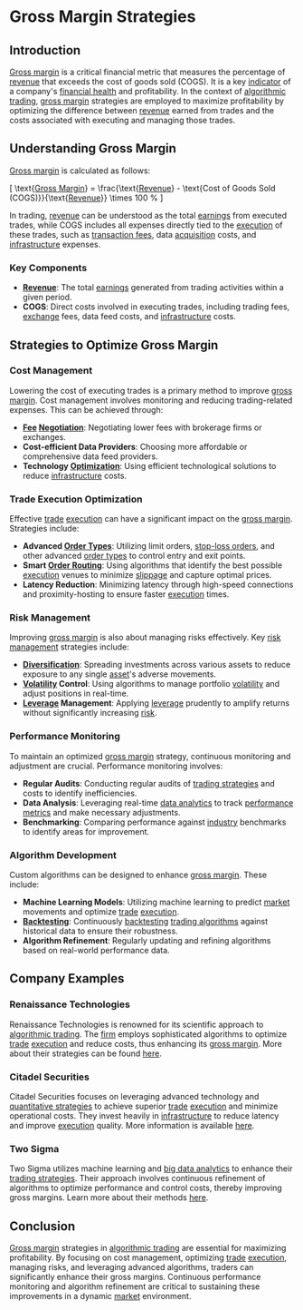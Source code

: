 # Gross Margin Strategies

## Introduction
[Gross margin](../g/gross_margin.md) is a critical financial metric that measures the percentage of [revenue](../r/revenue.md) that exceeds the cost of goods sold (COGS). It is a key [indicator](../i/indicator.md) of a company's [financial health](../f/financial_health.md) and profitability. In the context of [algorithmic trading](../a/algorithmic_trading.md), [gross margin](../g/gross_margin.md) strategies are employed to maximize profitability by optimizing the difference between [revenue](../r/revenue.md) earned from trades and the costs associated with executing and managing those trades.

## Understanding Gross Margin
[Gross margin](../g/gross_margin.md) is calculated as follows:

\[ \text{[Gross Margin](../g/gross_margin.md)} = \frac{\text{[Revenue](../r/revenue.md)} - \text{Cost of Goods Sold (COGS)}}{\text{[Revenue](../r/revenue.md)}} \times 100 \% \]

In trading, [revenue](../r/revenue.md) can be understood as the total [earnings](../e/earnings.md) from executed trades, while COGS includes all expenses directly tied to the [execution](../e/execution.md) of these trades, such as [transaction fees](../t/transaction_fees.md), data [acquisition](../a/acquisition.md) costs, and [infrastructure](../i/infrastructure.md) expenses.

### Key Components

- **[Revenue](../r/revenue.md)**: The total [earnings](../e/earnings.md) generated from trading activities within a given period.
- **COGS**: Direct costs involved in executing trades, including trading fees, [exchange](../e/exchange.md) fees, data feed costs, and [infrastructure](../i/infrastructure.md) costs.

## Strategies to Optimize Gross Margin

### Cost Management
Lowering the cost of executing trades is a primary method to improve [gross margin](../g/gross_margin.md). Cost management involves monitoring and reducing trading-related expenses. This can be achieved through:

- **[Fee](../f/fee.md) [Negotiation](../n/negotiation.md)**: Negotiating lower fees with brokerage firms or exchanges.
- **Cost-efficient Data Providers**: Choosing more affordable or comprehensive data feed providers.
- **Technology [Optimization](../o/optimization.md)**: Using efficient technological solutions to reduce [infrastructure](../i/infrastructure.md) costs.

### Trade Execution Optimization
Effective [trade](../t/trade.md) [execution](../e/execution.md) can have a significant impact on the [gross margin](../g/gross_margin.md). Strategies include:

- **Advanced [Order Types](../o/order_types_in_trading.md)**: Utilizing limit orders, [stop-loss orders](../s/stop-loss_orders.md), and other advanced [order types](../o/order_types_in_trading.md) to control entry and exit points.
- **Smart [Order Routing](../o/order_routing.md)**: Using algorithms that identify the best possible [execution](../e/execution.md) venues to minimize [slippage](../s/slippage.md) and capture optimal prices.
- **Latency Reduction**: Minimizing latency through high-speed connections and proximity-hosting to ensure faster [execution](../e/execution.md) times.

### Risk Management
Improving [gross margin](../g/gross_margin.md) is also about managing risks effectively. Key [risk management](../r/risk_management.md) strategies include:

- **[Diversification](../d/diversification.md)**: Spreading investments across various assets to reduce exposure to any single [asset](../a/asset.md)'s adverse movements.
- **[Volatility](../v/volatility.md) Control**: Using algorithms to manage portfolio [volatility](../v/volatility.md) and adjust positions in real-time.
- **[Leverage](../l/leverage.md) Management**: Applying [leverage](../l/leverage.md) prudently to amplify returns without significantly increasing [risk](../r/risk.md).

### Performance Monitoring
To maintain an optimized [gross margin](../g/gross_margin.md) strategy, continuous monitoring and adjustment are crucial. Performance monitoring involves:

- **Regular Audits**: Conducting regular audits of [trading strategies](../t/trading_strategies.md) and costs to identify inefficiencies.
- **Data Analysis**: Leveraging real-time [data analytics](../d/data_analytics.md) to track [performance metrics](../p/performance_metrics.md) and make necessary adjustments.
- **Benchmarking**: Comparing performance against [industry](../i/industry.md) benchmarks to identify areas for improvement.

### Algorithm Development
Custom algorithms can be designed to enhance [gross margin](../g/gross_margin.md). These include:

- **Machine Learning Models**: Utilizing machine learning to predict [market](../m/market.md) movements and optimize [trade](../t/trade.md) [execution](../e/execution.md).
- **[Backtesting](../b/backtesting.md)**: Continuously [backtesting](../b/backtesting.md) [trading algorithms](../t/trading_algorithms.md) against historical data to ensure their robustness.
- **Algorithm Refinement**: Regularly updating and refining algorithms based on real-world performance data.

## Company Examples

### Renaissance Technologies
Renaissance Technologies is renowned for its scientific approach to [algorithmic trading](../a/algorithmic_trading.md). The [firm](../f/firm.md) employs sophisticated algorithms to optimize [trade](../t/trade.md) [execution](../e/execution.md) and reduce costs, thus enhancing its [gross margin](../g/gross_margin.md). More about their strategies can be found [here](https://www.rentec.com/).

### Citadel Securities
Citadel Securities focuses on leveraging advanced technology and [quantitative strategies](../q/quantitative_strategies_in_trading.md) to achieve superior [trade](../t/trade.md) [execution](../e/execution.md) and minimize operational costs. They invest heavily in [infrastructure](../i/infrastructure.md) to reduce latency and improve [execution](../e/execution.md) quality. More information is available [here](https://www.citadelsecurities.com/).

### Two Sigma
Two Sigma utilizes machine learning and [big data analytics](../b/big_data_analytics_in_trading.md) to enhance their [trading strategies](../t/trading_strategies.md). Their approach involves continuous refinement of algorithms to optimize performance and control costs, thereby improving gross margins. Learn more about their methods [here](https://www.twosigma.com/).

## Conclusion
[Gross margin](../g/gross_margin.md) strategies in [algorithmic trading](../a/algorithmic_trading.md) are essential for maximizing profitability. By focusing on cost management, optimizing [trade](../t/trade.md) [execution](../e/execution.md), managing risks, and leveraging advanced algorithms, traders can significantly enhance their gross margins. Continuous performance monitoring and algorithm refinement are critical to sustaining these improvements in a dynamic [market](../m/market.md) environment.